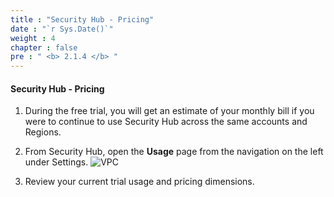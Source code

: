 ```yaml
---
title : "Security Hub - Pricing"
date : "`r Sys.Date()`"
weight : 4
chapter : false
pre : " <b> 2.1.4 </b> "
---
```


#### Security Hub - Pricing



1. During the free trial, you will get an estimate of your monthly bill if you were to continue to use Security Hub across the same accounts and Regions.


2. From Security Hub, open the **Usage** page from the navigation on the left under Settings.
![VPC](/images/2/2.1-AWS-Security-Hub/2.1.4-Security-Hub-Pricing/s1.png)
3. Review your current trial usage and pricing dimensions.
